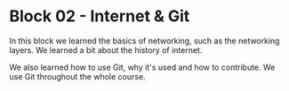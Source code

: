 # Block 02 - Internet & Git

In this block we learned the basics of networking, such as the networking layers. We learned a bit about the history of internet.

We also learned how to use Git, why it's used and how to contribute. We use Git throughout the whole course.
